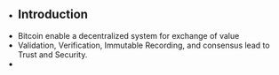 - ## Introduction
- Bitcoin enable a decentralized system for exchange of value
- Validation, Verification, Immutable Recording, and consensus lead to Trust and Security.
-